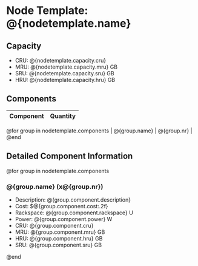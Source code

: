 # Node Template: @{nodetemplate.name}

## Capacity

- CRU: @{nodetemplate.capacity.cru}
- MRU: @{nodetemplate.capacity.mru} GB
- SRU: @{nodetemplate.capacity.sru} GB
- HRU: @{nodetemplate.capacity.hru} GB

## Components

| Component | Quantity |
|-----------|----------|
@for group in nodetemplate.components
| @{group.name} | @{group.nr} |
@end

## Detailed Component Information

@for group in nodetemplate.components

### @{group.name} (x@{group.nr})

- Description: @{group.component.description}
- Cost: $@{group.component.cost:.2f}
- Rackspace: @{group.component.rackspace} U
- Power: @{group.component.power} W
- CRU: @{group.component.cru}
- MRU: @{group.component.mru} GB
- HRU: @{group.component.hru} GB
- SRU: @{group.component.sru} GB

@end